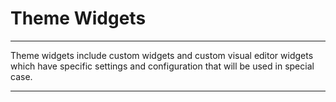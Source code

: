 # Theme Widgets

---

Theme widgets include custom widgets and custom visual editor widgets which have specific settings and configuration that will be used in special case.

---